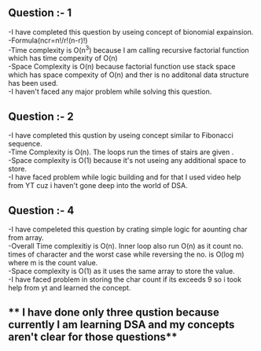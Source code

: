 ## **Question :- 1**
-I have completed this question by useing concept of bionomial expainsion.<br>
-Formula(ncr=n!/r!(n-r)!)<br>
-Time complexity is O(n<sup>3</sup>) because I am calling recursive factorial function which has time compexity  of O(n)<br>
-Space Complexity is O(n) because factorial function use stack space which has space compexity of O(n) and ther is no additonal data structure has been used.<br>
-I haven't faced any major problem while solving this question.<br>

## **Question :- 2**
-I have completed this qustion by useing concept similar to Fibonacci sequence.<br>
-Time Complexity is O(n). The loops run the times of stairs are given . <br>
-Space complexity is O(1) because it's not useing any additional space to store.<br>
-I have faced problem while logic building and for that I used video help from YT cuz i haven't gone deep into the world of DSA.<br>

 ## **Question :- 4**
-I have compeleted this question by crating simple logic for aounting char from array.<br>
-Overall Time complexitiy is O(n). Inner loop also run O(n) as it count no. times of character and the worst case while reversing the no. is O(log m) where m is the count value.<br>
-Space complexity is O(1) as it uses the same array to store the value.<br>
-I have faced problem in storing the char count if its exceeds 9 so i took help from yt and learned the concept.<br>

## ** I have done only three qustion because currently I am learning DSA and my concepts aren't clear for those questions**
